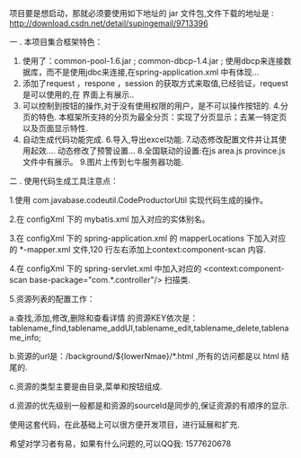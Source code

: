 项目要是想启动，那就必须要使用如下地址的 jar 文件包,文件下载的地址是 :
http://download.csdn.net/detail/supingemail/9713396

一 . 本项目集合框架特色：

1. 使用了：common-pool-1.6.jar ; common-dbcp-1.4.jar ; 使用dbcp来连接数据库，而不是使用jdbc来连接,在spring-application.xml 中有体现...
2. 添加了request ，respone ，session 的获取方式来取值,已经验证，request是可以使用的,在 界面上有展示..
3. 可以控制到按钮的操作,对于没有使用权限的用户，是不可以操作按钮的.
4.分页的特色. 本框架所支持的分页为最全分页：实现了分页显示；去某一特定页以及页面显示特性.
5. 自动生成代码功能完成.
6.导入,导出excel功能.
7.动态修改配置文件并让其使用起效.... 动态修改了预警设置...
8.全国联动的设置:在js area.js province.js 文件中有展示。
9.图片上传到七牛服务器功能.

二 . 使用代码生成工具注意点：

1.使用 com.javabase.codeutil.CodeProductorUtil 实现代码生成的操作。

2.在 configXml 下的 mybatis.xml 加入对应的实体别名。

3.在 configXml 下的 spring-application.xml 的 mapperLocations 下加入对应的 *-mapper.xml 文件,120 行左右添加上context:component-scan 内容.

4.在 configXml 下的 spring-servlet.xml 中加入对应的 <context:component-scan base-package="com.*.controller"/> 扫描类.

5.资源列表的配置工作：

a.查找,添加,修改,删除和查看详情 的资源KEY依次是：tablename_find,tablename_addUI,tablename_edit,tablename_delete,tablename_info;

b.资源的url是：/background/${lowerNmae}/*.html ,所有的访问都是以 html 结尾的.

c.资源的类型主要是由目录,菜单和按钮组成.

d.资源的优先级别一般都是和资源的sourceId是同步的,保证资源的有顺序的显示.

使用这套代码，在此基础上可以很方便开发项目，进行延展和扩充.


希望对学习者有易，如果有什么问题的,可以QQ我: 1577620678 
